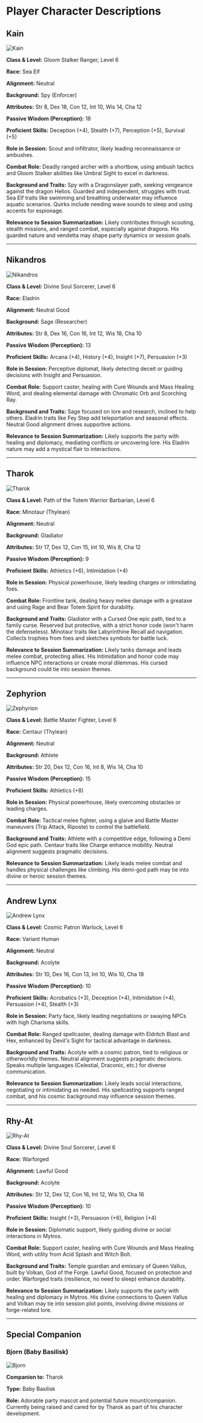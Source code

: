 # Player Character Descriptions

## Kain

![Kain](kain.webp)

**Class & Level:** Gloom Stalker Ranger, Level 6

**Race:** Sea Elf

**Alignment:** Neutral

**Background:** Spy (Enforcer)

**Attributes:** Str 8, Dex 18, Con 12, Int 10, Wis 14, Cha 12

**Passive Wisdom (Perception):** 18

**Proficient Skills:** Deception (+4), Stealth (+7), Perception (+5), Survival (+5)

**Role in Session:** Scout and infiltrator, likely leading reconnaissance or ambushes.

**Combat Role:** Deadly ranged archer with a shortbow, using ambush tactics and Gloom Stalker abilities like Umbral Sight to excel in darkness.

**Background and Traits:** Spy with a Dragonslayer path, seeking vengeance against the dragon Helios. Guarded and independent, struggles with trust. Sea Elf traits like swimming and breathing underwater may influence aquatic scenarios. Quirks include needing wave sounds to sleep and using accents for espionage.

**Relevance to Session Summarization:** Likely contributes through scouting, stealth missions, and ranged combat, especially against dragons. His guarded nature and vendetta may shape party dynamics or session goals.

---

## Nikandros

![Nikandros](nikandros.webp)

**Class & Level:** Divine Soul Sorcerer, Level 6

**Race:** Eladrin

**Alignment:** Neutral Good

**Background:** Sage (Researcher)

**Attributes:** Str 8, Dex 16, Con 16, Int 12, Wis 18, Cha 10

**Passive Wisdom (Perception):** 13

**Proficient Skills:** Arcana (+4), History (+4), Insight (+7), Persuasion (+3)

**Role in Session:** Perceptive diplomat, likely detecting deceit or guiding decisions with Insight and Persuasion.

**Combat Role:** Support caster, healing with Cure Wounds and Mass Healing Word, and dealing elemental damage with Chromatic Orb and Scorching Ray.

**Background and Traits:** Sage focused on lore and research, inclined to help others. Eladrin traits like Fey Step add teleportation and seasonal effects. Neutral Good alignment drives supportive actions.

**Relevance to Session Summarization:** Likely supports the party with healing and diplomacy, mediating conflicts or uncovering lore. His Eladrin nature may add a mystical flair to interactions.

---

## Tharok

![Tharok](tharok.webp)

**Class & Level:** Path of the Totem Warrior Barbarian, Level 6

**Race:** Minotaur (Thylean)

**Alignment:** Neutral

**Background:** Gladiator

**Attributes:** Str 17, Dex 12, Con 15, Int 10, Wis 8, Cha 12

**Passive Wisdom (Perception):** 9

**Proficient Skills:** Athletics (+6), Intimidation (+4)

**Role in Session:** Physical powerhouse, likely leading charges or intimidating foes.

**Combat Role:** Frontline tank, dealing heavy melee damage with a greataxe and using Rage and Bear Totem Spirit for durability.

**Background and Traits:** Gladiator with a Cursed One epic path, tied to a family curse. Reserved but protective, with a strict honor code (won't harm the defenseless). Minotaur traits like Labyrinthine Recall aid navigation. Collects trophies from foes and sketches symbols for battle luck.

**Relevance to Session Summarization:** Likely tanks damage and leads melee combat, protecting allies. His Intimidation and honor code may influence NPC interactions or create moral dilemmas. His cursed background could tie into session themes.

---

## Zephyrion

![Zephyrion](zephyrion.webp)

**Class & Level:** Battle Master Fighter, Level 6

**Race:** Centaur (Thylean)

**Alignment:** Neutral

**Background:** Athlete

**Attributes:** Str 20, Dex 12, Con 16, Int 8, Wis 14, Cha 10

**Passive Wisdom (Perception):** 15

**Proficient Skills:** Athletics (+8)

**Role in Session:** Physical powerhouse, likely overcoming obstacles or leading charges.

**Combat Role:** Tactical melee fighter, using a glaive and Battle Master maneuvers (Trip Attack, Riposte) to control the battlefield.

**Background and Traits:** Athlete with a competitive edge, following a Demi God epic path. Centaur traits like Charge enhance mobility. Neutral alignment suggests pragmatic decisions.

**Relevance to Session Summarization:** Likely leads melee combat and handles physical challenges like climbing. His demi-god path may tie into divine or heroic session themes.

---

## Andrew Lynx

![Andrew Lynx](andrew_lynx.webp)

**Class & Level:** Cosmic Patron Warlock, Level 6

**Race:** Variant Human

**Alignment:** Neutral

**Background:** Acolyte

**Attributes:** Str 10, Dex 16, Con 13, Int 10, Wis 10, Cha 18

**Passive Wisdom (Perception):** 10

**Proficient Skills:** Acrobatics (+3), Deception (+4), Intimidation (+4), Persuasion (+4), Stealth (+3)

**Role in Session:** Party face, likely leading negotiations or swaying NPCs with high Charisma skills.

**Combat Role:** Ranged spellcaster, dealing damage with Eldritch Blast and Hex, enhanced by Devil's Sight for tactical advantage in darkness.

**Background and Traits:** Acolyte with a cosmic patron, tied to religious or otherworldly themes. Neutral alignment suggests pragmatic decisions. Speaks multiple languages (Celestial, Draconic, etc.) for diverse communication.

**Relevance to Session Summarization:** Likely leads social interactions, negotiating or intimidating as needed. His spellcasting supports ranged combat, and his cosmic background may influence session themes.

---

## Rhy-At

![Rhy-At](rhy-at.webp)

**Class & Level:** Divine Soul Sorcerer, Level 6

**Race:** Warforged

**Alignment:** Lawful Good

**Background:** Acolyte

**Attributes:** Str 12, Dex 12, Con 16, Int 12, Wis 10, Cha 16

**Passive Wisdom (Perception):** 10

**Proficient Skills:** Insight (+3), Persuasion (+6), Religion (+4)

**Role in Session:** Diplomatic support, likely guiding divine or social interactions in Mytros.

**Combat Role:** Support caster, healing with Cure Wounds and Mass Healing Word, with utility from Acid Splash and Witch Bolt.

**Background and Traits:** Temple guardian and emissary of Queen Vallus, built by Volkan, God of the Forge. Lawful Good, focused on protection and order. Warforged traits (resilience, no need to sleep) enhance durability.

**Relevance to Session Summarization:** Likely supports the party with healing and diplomacy in Mytros. His divine connections to Queen Vallus and Volkan may tie into session plot points, involving divine missions or forge-related lore.

---

## Special Companion

### Bjorn (Baby Basilisk)

![Bjorn](bjorn.webp)

**Companion to:** Tharok

**Type:** Baby Basilisk

**Role:** Adorable party mascot and potential future mount/companion. Currently being raised and cared for by Tharok as part of his character development.
